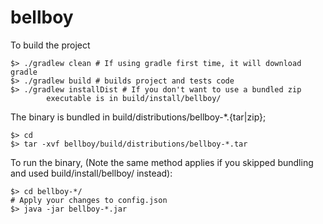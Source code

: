bellboy
====

To build the project

    $> ./gradlew clean # If using gradle first time, it will download gradle
    $> ./gradlew build # builds project and tests code
    $> ./gradlew installDist # If you don't want to use a bundled zip
            executable is in build/install/bellboy/
            

The binary is bundled in build/distributions/bellboy-*.{tar|zip}; 

    $> cd
    $> tar -xvf bellboy/build/distributions/bellboy-*.tar


To run the binary, (Note the same method applies if you skipped bundling and used build/install/bellboy/ instead):

    $> cd bellboy-*/
    # Apply your changes to config.json
    $> java -jar bellboy-*.jar
    
